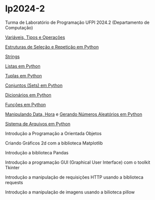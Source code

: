 # lp2024-2

Turma de Laboratório de Programação UFPI 2024.2 (Departamento de Computação)

[Variáveis, Tipos e Operações](https://github.com/armandossrecife/lp2024-2/blob/main/variaveis.md)

[Estruturas de Seleção e Repetição em Python](https://github.com/armandossrecife/lp2024-2/blob/main/selecao_repeticao.md)

[Strings](https://github.com/armandossrecife/lp2024-2/blob/main/strings.md)

[Listas em Python](https://github.com/armandossrecife/lp2024-2/blob/main/listas.md)

[Tuplas em Python](https://github.com/armandossrecife/lp2024-2/blob/main/tuplas.md)

[Conjuntos (Sets) em Python](https://github.com/armandossrecife/lp2024-2/blob/main/sets.md)

[Dicionários em Python](https://github.com/armandossrecife/lp2024-2/blob/main/dicionarios.md)

[Funções em Python](https://github.com/armandossrecife/lp2024-2/blob/main/funcoes.md)

[Manipulando Data, Hora](https://github.com/armandossrecife/lp2024-2/blob/main/data.md) e [Gerando Números Aleatórios em Python](https://github.com/armandossrecife/lp2024-2/blob/main/randomico.md)

[Sistema de Arquivos em Python](https://github.com/armandossrecife/lp2024-2/blob/main/arquivos.md)

Introdução a Programação a Orientada Objetos

Criando Gráficos 2d com a biblioteca Matplotlib

Introdução a biblioteca Pandas

Introdução a programação GUI (Graphical User Interface) com o toolkit Tkinter

Introdução a manipulação de requisições HTTP usando a biblioteca requests

Introdução a manipulação de imagens usando a bilioteca pillow


